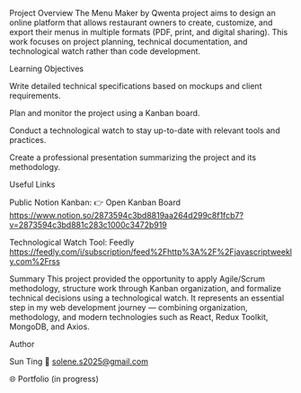 Project Overview
The Menu Maker by Qwenta project aims to design an online platform that allows restaurant owners to create, customize, and export their menus in multiple formats (PDF, print, and digital sharing).
This work focuses on project planning, technical documentation, and technological watch rather than code development.

Learning Objectives

Write detailed technical specifications based on mockups and client requirements.

Plan and monitor the project using a Kanban board.

Conduct a technological watch to stay up-to-date with relevant tools and practices.

Create a professional presentation summarizing the project and its methodology.

Useful Links

Public Notion Kanban: 👉 Open Kanban Board
https://www.notion.so/2873594c3bd8819aa264d299c8f1fcb7?v=2873594c3bd881c283c1000c3472b919

Technological Watch Tool: Feedly
https://feedly.com/i/subscription/feed%2Fhttp%3A%2F%2Fjavascriptweekly.com%2Frss

Summary
This project provided the opportunity to apply Agile/Scrum methodology, structure work through Kanban organization, and formalize technical decisions using a technological watch.
It represents an essential step in my web development journey — combining organization, methodology, and modern technologies such as React, Redux Toolkit, MongoDB, and Axios.

Author

Sun Ting
📧 solene.s2025@gmail.com

🌐 Portfolio (in progress)

